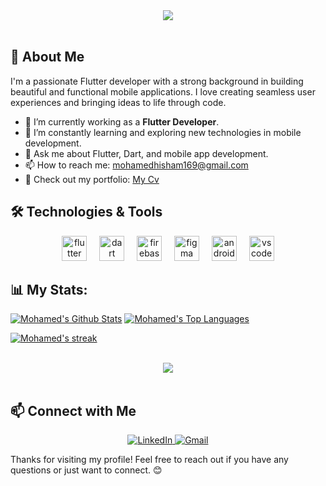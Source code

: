 <div align="center">
    <img src="https://readme-typing-svg.herokuapp.com/?font=Righteous&size=35&center=true&vCenter=true&width=500&height=70&duration=4000&lines=Hi+There!+👋;+I'm+Mohamed+Hisham+!+😎;" />
</div>

<br>

## 🚀 About Me

I'm a passionate Flutter developer with a strong background in building beautiful and functional mobile applications. I love creating seamless user experiences and bringing ideas to life through code.

- 🔭 I’m currently working as a **Flutter Developer**.
- 🌱 I’m constantly learning and exploring new technologies in mobile development.
- 💬 Ask me about Flutter, Dart, and mobile app development.
- 📫 How to reach me: [mohamedhisham169@gmail.com](mailto:mohamedhisham169@gmail.com)
- 📝 Check out my portfolio: [My Cv](https://drive.google.com/file/d/1dFwXk4UbOJJ-8zj-BgSdDRCfA3uNviaR/view?usp=sharing)

## 🛠️ Technologies & Tools

<div align="center">
  <img src="https://cdn.jsdelivr.net/gh/devicons/devicon/icons/flutter/flutter-original.svg" height="40" alt="flutter logo"  />
  <img width="12" />
  <img src="https://cdn.jsdelivr.net/gh/devicons/devicon/icons/dart/dart-original.svg" height="40" alt="dart logo"  />
  <img width="12" />
  <img src="https://cdn.jsdelivr.net/gh/devicons/devicon/icons/firebase/firebase-plain.svg" height="40" alt="firebase logo"  />
  <img width="12" />
  <img src="https://cdn.jsdelivr.net/gh/devicons/devicon/icons/figma/figma-original.svg" height="40" alt="figma logo"  />
  <img width="12" />
  <img src="https://cdn.jsdelivr.net/gh/devicons/devicon/icons/androidstudio/androidstudio-original.svg" height="40" alt="androidstudio logo"  />
  <img width="12" />
  <img src="https://cdn.jsdelivr.net/gh/devicons/devicon/icons/vscode/vscode-original.svg" height="40" alt="vscode logo"  />
</div>

## 📊 My Stats:

<a href="https://github.com/mohamedhisham1369/github-readme-stats"><img alt="Mohamed's Github Stats" src="https://github-readme-stats.vercel.app/api?username=mohamedhisham1369&show_icons=true&count_private=true&theme=react&hide_border=true&bg_color=0D1117" /></a>
<a href="https://github.com/mohamedhisham1369/github-readme-stats"><img alt="Mohamed's Top Languages" src="https://github-readme-stats.vercel.app/api/top-langs/?username=mohamedhisham1369&langs_count=8&count_private=true&layout=compact&theme=react&hide_border=true&bg_color=0D1117" /></a>
<p align="start">
    <a href="https://github.com/mohamedhisham1369/github-readme-streak-stats">
        <img title="🔥 Get streak stats for your profile at git.io/streak-stats" alt="Mohamed's streak" src="https://github-readme-streak-stats.herokuapp.com/?user=mohamedhisham1369&theme=black-ice&hide_border=true&stroke=0000&background=060A0CD0"/>
    </a>
</p>

<br>
<div align="center">
    <img src="https://user-images.githubusercontent.com/73097560/115834477-dbab4500-a447-11eb-908a-139a6edaec5c.gif" />
</div>
<br>

## 📫 Connect with Me

<div align="center">
  <a href="https://www.linkedin.com/in/mohamed-hisham-8a4b89279">
    <img src="https://img.shields.io/badge/LinkedIn-0077B5?style=flat-square&logo=linkedin" alt="LinkedIn" />
  </a>
  <a href="mailto:mohamedhisham169@gmail.com">
    <img src="https://img.shields.io/badge/Gmail-D14836?style=flat-square&logo=gmail&logoColor=white" alt="Gmail" />
  </a>
</div>

Thanks for visiting my profile! Feel free to reach out if you have any questions or just want to connect. 😊
